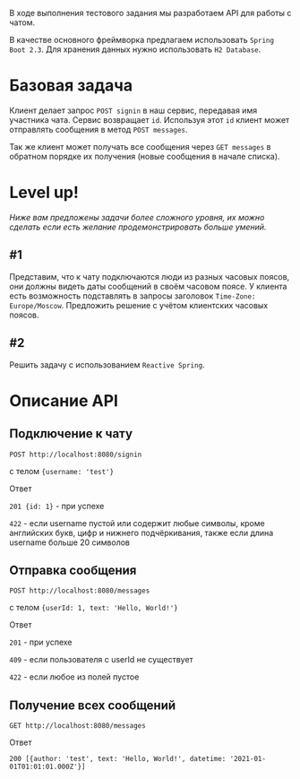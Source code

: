 В ходе выполнения тестового задания мы разработаем API для работы с чатом.

В качестве основного фреймворка предлагаем использовать `Spring Boot 2.3`. Для хранения данных нужно использовать `H2 Database`.

# Базовая задача

Клиент делает запрос `POST signin` в наш сервис, передавая имя участника чата. Сервис возвращает `id`. Используя этот `id` клиент может отправлять сообщения в метод `POST messages`. 

Так же клиент может получать все сообщения через `GET messages` в обратном порядке их получения (новые сообщения в начале списка).

# Level up!

*Ниже вам предложены задачи более сложного уровня, их можно сделать если есть желание продемонстрировать больше умений.*

## #1

Представим, что к чату подключаются люди из разных часовых поясов, они должны видеть даты сообщений в своём часовом поясе. У клиента есть возможность подставлять в запросы заголовок `Time-Zone: Europe/Moscow`. Предложить решение с учётом клиентских часовых поясов.

## #2

Решить задачу с использованием `Reactive Spring`.

# Описание API

## Подключение к чату

`POST http://localhost:8080/signin` 

с телом `{username: 'test'}`

Ответ

`201 {id: 1}` - при успехе

`422` - если username пустой или содержит любые символы, кроме английских букв, цифр и нижнего подчёркивания, также если длина username больше 20 символов

## Отправка сообщения

`POST http://localhost:8080/messages`

с телом `{userId: 1, text: 'Hello, World!'}`

Ответ

`201` - при успехе

`409` - если пользователя с userId не существует

`422` - если любое из полей пустое

## Получение всех сообщений

`GET http://localhost:8080/messages`

Ответ

`200 [{author: 'test', text: 'Hello, World!', datetime: '2021-01-01T01:01:01.000Z'}]`
